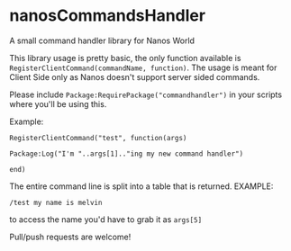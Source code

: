 # nanosCommandsHandler
A small command handler library for Nanos World

This library usage is pretty basic, the only function available is ```RegisterClientCommand(commandName, function)```. The usage is meant for Client Side only as Nanos doesn't support server sided commands. 

Please include ```Package:RequirePackage("commandhandler")``` in your scripts where you'll be using this.

Example:

```
RegisterClientCommand("test", function(args)

Package:Log("I'm "..args[1].."ing my new command handler")

end)
```

The entire command line is split into a table that is returned. EXAMPLE:

```
/test my name is melvin
```

to access the name you'd have to grab it as ```args[5]```

Pull/push requests are welcome!
